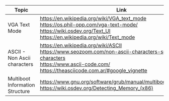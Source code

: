 | Topic                           | Link                                                                                                                                                                                        |
| ------------------------------- | ------------------------------------------------------------------------------------------------------------------------------------------------------------------------------------------- |
| VGA Text Mode                   | https://en.wikipedia.org/wiki/VGA_text_mode<br />https://os.phil-opp.com/vga-text-mode/<br />https://wiki.osdev.org/Text_UI<br />https://en.wikipedia.org/wiki/Text_mode                    |
| ASCII - Non Ascii characters    | https://en.wikipedia.org/wiki/ASCII<br />https://www.seozoom.com/non-ascii-characters-special-characters<br />https://www.ascii-code.com/<br />https://theasciicode.com.ar/#google_vignette |
| Multiboot Information Structure | https://www.gnu.org/software/grub/manual/multiboot/multiboot.html<br />https://wiki.osdev.org/Detecting_Memory_(x86)                                                                        |
